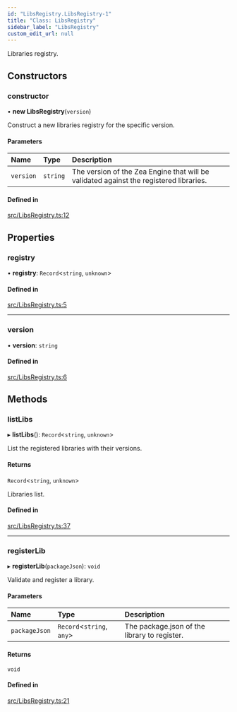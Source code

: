 ```yaml
---
id: "LibsRegistry.LibsRegistry-1"
title: "Class: LibsRegistry"
sidebar_label: "LibsRegistry"
custom_edit_url: null
---
```




Libraries registry.

## Constructors

### constructor

• **new LibsRegistry**(`version`)

Construct a new libraries registry for the specific version.

#### Parameters

| Name | Type | Description |
| :------ | :------ | :------ |
| `version` | `string` | The version of the Zea Engine that will be validated against the registered libraries. |

#### Defined in

[src/LibsRegistry.ts:12](https://github.com/ZeaInc/zea-engine/blob/8e646f8a8/src/LibsRegistry.ts#L12)

## Properties

### registry

• **registry**: `Record`<`string`, `unknown`\>

#### Defined in

[src/LibsRegistry.ts:5](https://github.com/ZeaInc/zea-engine/blob/8e646f8a8/src/LibsRegistry.ts#L5)

___

### version

• **version**: `string`

#### Defined in

[src/LibsRegistry.ts:6](https://github.com/ZeaInc/zea-engine/blob/8e646f8a8/src/LibsRegistry.ts#L6)

## Methods

### listLibs

▸ **listLibs**(): `Record`<`string`, `unknown`\>

List the registered libraries with their versions.

#### Returns

`Record`<`string`, `unknown`\>

Libraries list.

#### Defined in

[src/LibsRegistry.ts:37](https://github.com/ZeaInc/zea-engine/blob/8e646f8a8/src/LibsRegistry.ts#L37)

___

### registerLib

▸ **registerLib**(`packageJson`): `void`

Validate and register a library.

#### Parameters

| Name | Type | Description |
| :------ | :------ | :------ |
| `packageJson` | `Record`<`string`, `any`\> | The package.json of the library to register. |

#### Returns

`void`

#### Defined in

[src/LibsRegistry.ts:21](https://github.com/ZeaInc/zea-engine/blob/8e646f8a8/src/LibsRegistry.ts#L21)

